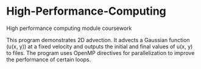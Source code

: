 # High-Performance-Computing
High performance computing module coursework 

This program demonstrates 2D advection. It advects a Gaussian function (u(x, y)) at a fixed velocity and outputs the initial and final values of u(x, y) to files. The program uses OpenMP directives for parallelization to improve the performance of certain loops.

